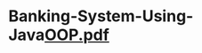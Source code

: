 # Banking-System-Using-Java[OOP.pdf](https://github.com/GimhanL/Banking-System-Using-Java/files/8877660/OOP.pdf)
